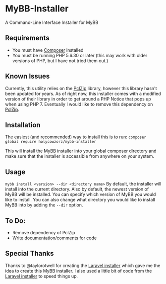 # MyBB-Installer
A Command-Line Interface Installer for MyBB

## Requirements
* You must have [Composer](http://www.getcomposer.org) installed
* You must be running PHP 5.6.30 or later (this may work with older versions of PHP, but I have not tried them out.)

## Known Issues
Currently, this utility relies on the [PclZip](http://www.phpconcept.net/pclzip/) library, however this library hasn't been updated for years. As of right now, this installer comes with a modified version of their library in order to get around a PHP Notice that pops up when using PHP 7. Eventually I would like to remove this dependency on [PclZip](http://www.phpconcept.net/pclzip/).

## Installation
The easiest (and recommended) way to install this is to run: `composer global require holycowzorz/mybb-installer`

This will install the MyBB installer into your global composer directory and make sure that the installer is accessible from anywhere on your system.

## Usage
`mybb install <version> --dir <directory name>`
By default, the installer will install into the current directory. Also by default, the newest version of MyBB will be installed.
You can specify which version of MyBB you would like to install. You can also change what directory you would like to install MyBB into by adding the `--dir` option.

## To Do:
* Remove dependency of PclZip
* Write documentation/comments for code

## Special Thanks
Thanks to @taylorotwell for creating the [Laravel installer](https://github.com/laravel/installer) which gave me the idea to create this MyBB installer.
I also used a little bit of code from the [Laravel installer](https://github.com/laravel/installer) to speed things up.
